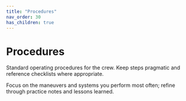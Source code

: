 ```yaml
---
title: "Procedures"
nav_order: 30
has_children: true
---
```


# Procedures

Standard operating procedures for the crew. Keep steps pragmatic and reference checklists where appropriate.

Focus on the maneuvers and systems you perform most often; refine through practice notes and lessons learned.
